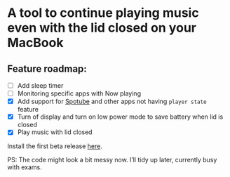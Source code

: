 # A **tool to continue playing music even with the lid closed on your MacBook**

## Feature roadmap:

- [ ] Add sleep timer
- [ ] Monitoring specific apps with Now playing
- [x] Add support for [Spotube](https://spotube.krtirtho.dev) and other apps not having `player state` feature
- [x] Turn of display and turn on low power mode to save battery when lid is closed
- [x] Play music with lid closed

Install the first beta release [here](https://github.com/Swapnil-Pradhan/LidMusic/releases/tag/LidMusic).

PS: The code might look a bit messy now. I’ll tidy up later, currently busy with exams.
